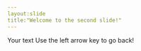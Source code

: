```yaml
---
layout:slide
title:"Welcome to the second slide!"
---
```

Your text
Use the left arrow key to go back!
